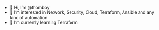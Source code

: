 - 👋 Hi, I’m @thomboy
- 👀 I’m interested in Network, Security, Cloud, Terraform, Ansible and any kind of automation
- 🌱 I’m currently learning Terraform


<!---
thomboy/thomboy is a ✨ special ✨ repository because its `README.md` (this file) appears on your GitHub profile.
You can click the Preview link to take a look at your changes.
--->
